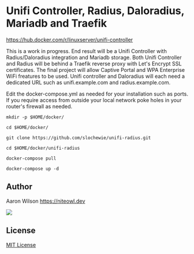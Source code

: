 # Unifi Controller, Radius, Daloradius, Mariadb and Traefik
https://hub.docker.com/r/linuxserver/unifi-controller

This is a work in progress.
End result will be a Unifi Controller with Radius/Daloradius integration and Mariadb storage.
Both Unifi Controller and Radius will be behind a Traefik reverse proxy with Let's Encrypt SSL certificates.
The final project will allow Captive Portal and WPA Enterprise WiFi freatures to be used.
Unifi controller and Daloradius will each need a dedicated URL such as unifi.example.com and radius.example.com.


Edit the docker-compose.yml as needed for your installation such as ports. If you require access from outside your local network poke holes in your router's firewall as needed.

```
mkdir -p $HOME/docker/
```
```
cd $HOME/docker/
```
```
git clone https://github.com/slochewie/unifi-radius.git
```
```
cd $HOME/docker/unifi-radius
```
```
docker-compose pull
```
```
docker-compose up -d
```



## Author

Aaron Wilson <https://niteowl.dev>

[![](https://cdn.buymeacoffee.com/buttons/default-orange.png)](https://www.buymeacoffee.com/slochewie)

## License

[MIT License](./LICENSE)
